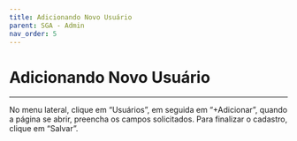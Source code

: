 ```yaml
---
title: Adicionando Novo Usuário
parent: SGA - Admin
nav_order: 5
---
```


# Adicionando Novo Usuário
---

No menu lateral, clique em “Usuários”, em seguida em “+Adicionar”, quando a página se abrir, preencha os campos solicitados. Para finalizar o cadastro, clique em “Salvar”. 




